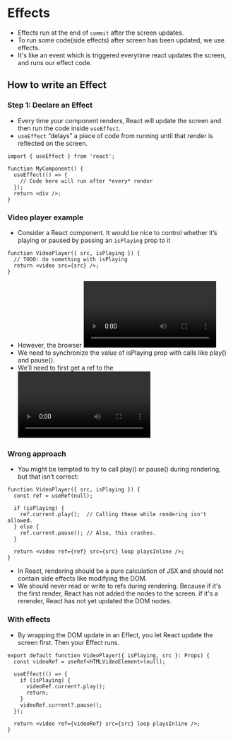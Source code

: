 # Effects

- Effects run at the end of `commit` after the screen updates.
- To  run some code(side effects) after screen has been updated, we use effects.
- It's like an event which is triggered everytime react updates the screen, and runs our effect code.

## How to write an Effect 

### Step 1: Declare an Effect 

- Every time your component renders, React will update the screen and then run the code inside `useEffect`.
- `useEffect` “delays” a piece of code from running until that render is reflected on the screen.

```tsx
import { useEffect } from 'react';

function MyComponent() {
  useEffect(() => {
    // Code here will run after *every* render
  });
  return <div />;
}
```
### Video player example

- Consider a <VideoPlayer> React component. It would be nice to control whether it’s playing or paused by passing an `isPlaying` prop to it

```tsx
function VideoPlayer({ src, isPlaying }) {
  // TODO: do something with isPlaying
  return <video src={src} />;
}
```
- However, the browser <video> tag does not have an `isPlaying` prop. We manually need to call play or pause methos on video element.
- We need to synchronize the value of isPlaying prop with calls like play() and pause().
- We’ll need to first get a ref to the <video> DOM node.

### Wrong approach

- You might be tempted to try to call play() or pause() during rendering, but that isn’t correct:

```tsx
function VideoPlayer({ src, isPlaying }) {
  const ref = useRef(null);

  if (isPlaying) {
    ref.current.play();  // Calling these while rendering isn't allowed.
  } else {
    ref.current.pause(); // Also, this crashes.
  }

  return <video ref={ref} src={src} loop playsInline />;
}

```
- In React, rendering should be a pure calculation of JSX and should not contain side effects like modifying the DOM.
- We should never read or write to refs during rendering. Because if it's the first render, React has not added the nodes to the screen. if it's a rerender, React has not yet updated the DOM nodes.

### With effects

- By wrapping the DOM update in an Effect, you let React update the screen first. Then your Effect runs.

```tsx
export default function VideoPlayer({ isPlaying, src }: Props) {
  const videoRef = useRef<HTMLVideoElement>(null);

  useEffect(() => {
    if (isPlaying) {
      videoRef.current?.play();
      return;
    }
    videoRef.current?.pause();
  });

  return <video ref={videoRef} src={src} loop playsInline />;
}
```

